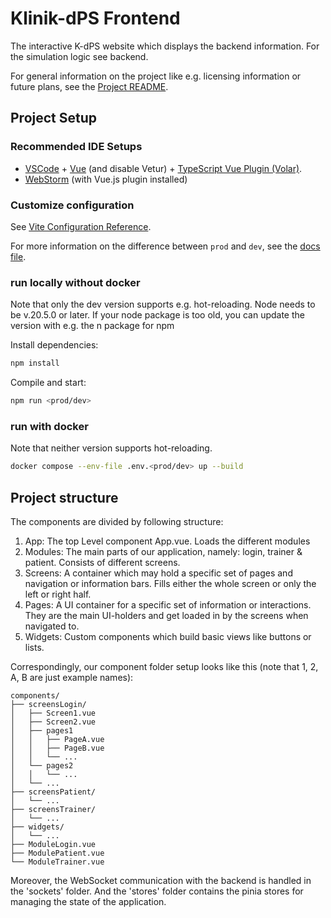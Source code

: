# Klinik-dPS Frontend
The interactive K-dPS website which displays the backend information. For the simulation logic see backend.

For general information on the project like e.g. licensing information or future plans, see the [Project README](../README.md).

## Project Setup

### Recommended IDE Setups

- [VSCode](https://code.visualstudio.com/) + [Vue](https://marketplace.visualstudio.com/items?itemName=Vue.volar) (and disable Vetur) + 
[TypeScript Vue Plugin (Volar)](https://marketplace.visualstudio.com/items?itemName=Vue.vscode-typescript-vue-plugin).
- [WebStorm](https://www.jetbrains.com/webstorm/) (with Vue.js plugin installed)

### Customize configuration

See [Vite Configuration Reference](https://vitejs.dev/config/).

For more information on the difference between `prod` and `dev`, see the [docs file](../docs/deployment-process.md).

### run locally without docker
Note that only the dev version supports e.g. hot-reloading.
Node needs to be v.20.5.0 or later. If your node package is too old, you can update the version with e.g. the n package for npm

Install dependencies:
```bash
npm install
```

Compile and start:
```bash
npm run <prod/dev>
```

### run with docker

Note that neither version supports hot-reloading.

```bash
docker compose --env-file .env.<prod/dev> up --build
```

## Project structure
The components are divided by following structure:

1. App: The top Level component App.vue. Loads the different modules
2. Modules: The main parts of our application, namely: login, trainer & patient. Consists of different screens.
3. Screens: A container which may hold a specific set of pages and navigation or information bars. Fills either the whole screen or only the left 
   or right half.
4. Pages: A UI container for a specific set of information or interactions. They are the main UI-holders and get loaded in by the screens when 
   navigated to.
5. Widgets: Custom components which build basic views like buttons or lists.

Correspondingly, our component folder setup looks like this (note that 1, 2, A, B are just example names):
```
components/
├── screensLogin/
│   ├── Screen1.vue
│   ├── Screen2.vue
│   ├── pages1
│   │   ├── PageA.vue
│   │   ├── PageB.vue
│   │   └── ...
│   └── pages2
│   │   └── ...
│   └── ...
├── screensPatient/
│   └── ...
├── screensTrainer/
│   └── ...
├── widgets/
│   └── ...
├── ModuleLogin.vue
├── ModulePatient.vue
└── ModuleTrainer.vue
```

Moreover, the WebSocket communication with the backend is handled in the 'sockets' folder. And the 'stores' folder contains the pinia stores for 
managing the state of the application.